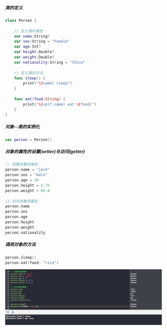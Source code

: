 ##### 类的定义

```Swift
class Person {
    
    // 定义类的属性
    var name:String?
    var sex:String = "Female"
    var age:Int?
    var height:Double?
    var weight:Double?
    var nationality:String = "China"
    
    // 定义类的方法
    func sleep() {
        print("\(name) sleep")
    }
    
    func eat(food:String) {
        print("\(self.name) eat \(food)")
    } 
}
```

##### 对象--类的实例化
```Swift
var person = Person()
```

##### 对象的属性的设置(setter)与访问(getter)

```Swift
// 设置对象的属性
person.name = "jack"
person.sex = "male"
person.age = 34
person.height = 1.75
person.weight = 65.0

// 访问对象的属性
person.name
person.sex
person.age
person.height
person.weight
person.nationality
```

##### 调用对象的方法
```Swift
person.sleep()
person.eat(food: "rice")
```
![](https://github.com/CalvinCheungCoder/Swift/blob/master/15-%E7%B1%BB%E7%9A%84%E5%AE%9A%E4%B9%89/15-01.png)


